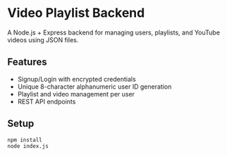 # Video Playlist Backend

A Node.js + Express backend for managing users, playlists, and YouTube videos using JSON files.

## Features

- Signup/Login with encrypted credentials
- Unique 8-character alphanumeric user ID generation
- Playlist and video management per user
- REST API endpoints

## Setup

```bash
npm install
node index.js
```
